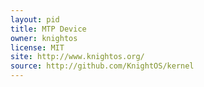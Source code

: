 ```yaml
---
layout: pid
title: MTP Device
owner: knightos
license: MIT
site: http://www.knightos.org/
source: http://github.com/KnightOS/kernel
---
```

